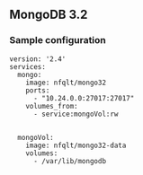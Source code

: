 ## MongoDB 3.2

### Sample configuration

```
version: '2.4'
services:
  mongo:
    image: nfqlt/mongo32
    ports:
      - "10.24.0.0:27017:27017"
    volumes_from:
      - service:mongoVol:rw


  mongoVol:
    image: nfqlt/mongo32-data
    volumes:
      - /var/lib/mongodb

```
